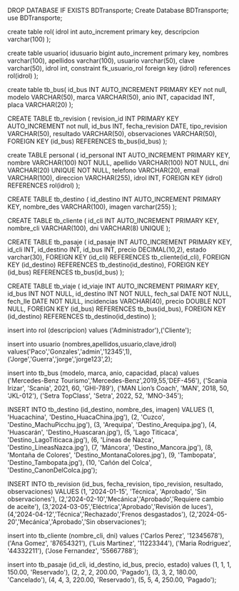 DROP DATABASE IF EXISTS BDTransporte;
Create Database BDTransporte;
use BDTransporte;

create table rol(
idrol int auto_increment primary key,
descripcion varchar(100)
);

create table usuario(
idusuario bigint auto_increment primary key,
nombres varchar(100),
apellidos varchar(100),
usuario varchar(50),
clave varchar(50),
idrol int,
constraint fk_usuario_rol foreign key (idrol) references rol(idrol)
);

create table tb_bus(
id_bus INT AUTO_INCREMENT PRIMARY KEY not null,
modelo VARCHAR(50),
marca VARCHAR(50),
anio INT,
capacidad INT,
placa VARCHAR(20)
);

CREATE TABLE tb_revision (
revision_id INT PRIMARY KEY AUTO_INCREMENT not null,
id_bus INT,
fecha_revision DATE,
tipo_revision VARCHAR(50),
resultado VARCHAR(50),
observaciones VARCHAR(50),
FOREIGN KEY (id_bus) REFERENCES tb_bus(id_bus)
);

create TABLE personal (
id_personal INT AUTO_INCREMENT PRIMARY KEY,
nombre VARCHAR(100) NOT NULL,
apellido VARCHAR(100) NOT NULL,
dni VARCHAR(20) UNIQUE NOT NULL,
telefono VARCHAR(20),
email VARCHAR(100),
direccion VARCHAR(255),
idrol INT,
FOREIGN KEY (idrol) REFERENCES rol(idrol)
);

CREATE TABLE tb_destino (
id_destino INT AUTO_INCREMENT PRIMARY KEY,
nombre_des VARCHAR(100),
imagen varchar(255)
);

CREATE TABLE tb_cliente (
id_cli INT AUTO_INCREMENT PRIMARY KEY,
nombre_cli VARCHAR(100),
dni VARCHAR(8) UNIQUE
);

CREATE TABLE tb_pasaje (
id_pasaje INT AUTO_INCREMENT PRIMARY KEY,
id_cli INT,
id_destino INT,
id_bus INT,
precio DECIMAL(10,2),
estado varchar(30),
FOREIGN KEY (id_cli) REFERENCES tb_cliente(id_cli),
FOREIGN KEY (id_destino) REFERENCES tb_destino(id_destino),
FOREIGN KEY (id_bus) REFERENCES tb_bus(id_bus)
);

CREATE TABLE tb_viaje (
id_viaje INT AUTO_INCREMENT PRIMARY KEY,
id_bus INT NOT NULL,
id_destino INT NOT NULL,
fech_sal DATE NOT NULL,
fech_lle DATE NOT NULL,
incidencias VARCHAR(40),
precio DOUBLE NOT NULL,
FOREIGN KEY (id_bus) REFERENCES tb_bus(id_bus),
FOREIGN KEY (id_destino) REFERENCES tb_destino(id_destino)
);

insert into rol (descripcion) values ('Administrador'),('Cliente');

insert into usuario (nombres,apellidos,usuario,clave,idrol)
values('Paco','Gonzales','admin','12345',1),
('Jorge','Guerra','jorge','jorge123',2);

insert into tb_bus (modelo, marca, anio, capacidad, placa) values
('Mercedes-Benz Tourismo','Mercedes-Benz',2019,55,'DEF-456'),
('Scania Irizar', 'Scania', 2021, 60, 'GHI-789'),
('MAN Lion’s Coach', 'MAN', 2018, 50, 'JKL-012'),
('Setra TopClass', 'Setra', 2022, 52, 'MNO-345');

INSERT INTO tb_destino (id_destino, nombre_des, imagen) VALUES
(1, 'Huacachina', 'Destino_HuacaChina.jpg'),
(2, 'Cuzco', 'Destino_MachuPicchu.jpg'),
(3, 'Arequipa', 'Destino_Arequipa.jpg'),
(4, 'Huascarán', 'Destino_Huascaran.jpg'),
(5, 'Lago Titicaca', 'Destino_LagoTiticaca.jpg'),
(6, 'Líneas de Nazca', 'Destino_LineasNazca.jpg'),
(7, 'Máncora', 'Destino_Mancora.jpg'),
(8, 'Montaña de Colores', 'Destino_MontanaColores.jpg'),
(9, 'Tambopata', 'Destino_Tambopata.jpg'),
(10, 'Cañón del Colca', 'Destino_CanonDelColca.jpg');

INSERT INTO tb_revision (id_bus, fecha_revision, tipo_revision, resultado, observaciones) VALUES
(1, '2024-01-15', 'Técnica', 'Aprobado', 'Sin observaciones'),
(2,'2024-02-10','Mecánica','Aprobado','Requiere cambio de aceite'),
(3,'2024-03-05','Eléctrica','Aprobado','Revisión de luces'),
(4,'2024-04-12','Técnica','Rechazado','Frenos desgastados'),
(2,'2024-05-20','Mecánica','Aprobado','Sin observaciones');

insert into
tb_cliente (nombre_cli, dni)
values
('Carlos Perez', '12345678'),
('Ana Gomez', '87654321'),
('Luis Martinez', '11223344'),
('Maria Rodriguez', '44332211'),
('Jose Fernandez', '55667788');

insert into
tb_pasaje (id_cli, id_destino, id_bus, precio, estado)
values
(1, 1, 1, 150.00, 'Reservado'),
(2, 2, 2, 200.00, 'Pagado'),
(3, 3, 2, 180.00, 'Cancelado'),
(4, 4, 3, 220.00, 'Reservado'),
(5, 5, 4, 250.00, 'Pagado');
